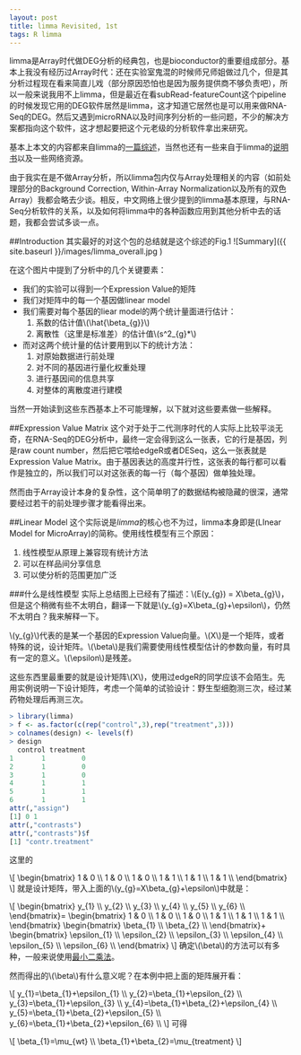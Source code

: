 ```yaml
---
layout: post
title: limma Revisited, 1st
tags: R limma
---
```


limma是Array时代做DEG分析的经典包，也是bioconductor的重要组成部分。基本上我没有经历过Array时代：还在实验室鬼混的时候师兄师姐做过几个，但是其分析过程现在看来简直儿戏（部分原因恐怕也是因为服务提供商不够负责吧），所以一般来说我用不上limma，但是最近在看subRead-featureCount这个pipeline的时候发现它用的DEG软件居然是limma，这才知道它居然也是可以用来做RNA-Seq的DEG。然后又遇到microRNA以及时间序列分析的一些问题，不少的解决方案都指向这个软件，这才想起要把这个元老级的分析软件拿出来研究。

基本上本文的内容都来自limma的[一篇综述](http://nar.oxfordjournals.org/content/43/7/e47)，当然也还有一些来自于limma的[说明书](http://www.bioconductor.org/packages/release/bioc/vignettes/limma/inst/doc/usersguide.pdf)以及一些网络资源。

由于我实在是不做Array分析，所以limma包内仅与Array处理相关的内容（如前处理部分的Background Correction, Within-Array Normalization以及所有的双色Array）我都会略去少谈。相反，中文网络上很少提到的limma基本原理，与RNA-Seq分析软件的关系，以及如何将limma中的各种函数应用到其他分析中去的话题，我都会尝试多谈一点。

##Introduction
其实最好的对这个包的总结就是这个综述的Fig.1 
![Summary]({{ site.baseurl }}/images/limma_overall.jpg )

在这个图片中提到了分析中的几个关键要素：

* 我们的实验可以得到一个Expression Value的矩阵
* 我们对矩阵中的每一个基因做linear model
* 我们需要对每个基因的liear model的两个统计量面进行估计：
  1. 系数的估计值\\(\hat{\beta_{g}}\\)
  2. 离散性（这里是标准差）的估计值\\(s^2_{g}\*\\)
* 而对这两个统计量的估计要用到以下的统计方法：
  1. 对原始数据进行前处理
  2. 对不同的基因进行量化权重处理
  3. 进行基因间的信息共享
  4. 对整体的离散度进行建模

当然一开始读到这些东西基本上不可能理解，以下就对这些要素做一些解释。

##Expression Value Matrix
这个对于处于二代测序时代的人实际上比较平淡无奇，在RNA-Seq的DEG分析中，最终一定会得到这么一张表，它的行是基因，列是raw count number，然后把它喂给edgeR或者DESeq，这么一张表就是Expression Value Matrix。由于基因表达的高度并行性，这张表的每行都可以看作是独立的，所以我们可以对这张表的每一行（每个基因）做单独处理。

然而由于Array设计本身的复杂性，这个简单明了的数据结构被隐藏的很深，通常要经过若干的前处理步骤才能看得出来。

##Linear Model
这个实际说是*limma*的核心也不为过，limma本身即是(LInear Model for MicroArray)的简称。使用线性模型有三个原因：

  1. 线性模型从原理上兼容现有统计方法
  2. 可以在样品间分享信息
  3. 可以使分析的范围更加广泛

###什么是线性模型
实际上总结图上已经有了描述：\\(E(y\_{g}) = X\\beta\_{g}\\)，但是这个稍微有些不太明白，翻译一下就是\\(y\_{g}=X\\beta\_{g}+\\epsilon\\)，仍然不太明白？我来解释一下。

\\(y_{g}\\)代表的是某一个基因的Expression Value向量。\\(X\\)是一个矩阵，或者特殊的说，设计矩阵。\\(\\beta\\)是我们需要使用线性模型估计的参数向量，有时具有一定的意义。\\(\\epsilon\\)是残差。

这些东西里最重要的就是设计矩阵\\(X\\)，使用过edgeR的同学应该不会陌生。先用实例说明一下设计矩阵，考虑一个简单的试验设计：野生型细胞测三次，经过某药物处理后再测三次。

```R
> library(limma)
> f <- as.factor(c(rep("control",3),rep("treatment",3)))
> colnames(design) <- levels(f)
> design
  control treatment
1       1         0
2       1         0
3       1         0
4       1         1
5       1         1
6       1         1
attr(,"assign")
[1] 0 1
attr(,"contrasts")
attr(,"contrasts")$f
[1] "contr.treatment"
```
这里的

\\[
\\begin{bmatrix}
 1 & 0 \\\\
 1 & 0 \\\\
 1 & 0 \\\\
 1 & 1 \\\\
 1 & 1 \\\\
 1 & 1 \\\\
\\end{bmatrix}
\\]
就是设计矩阵，带入上面的\\(y\_{g}=X\\beta\_{g}+\\epsilon\\)中就是：

\\[
\\begin{bmatrix}
 y\_{1} \\\\
 y\_{2} \\\\
 y\_{3} \\\\
 y\_{4} \\\\
 y\_{5} \\\\
 y\_{6} \\\\
\\end{bmatrix}=
\\begin{bmatrix}
 1 & 0 \\\\
 1 & 0 \\\\
 1 & 0 \\\\
 1 & 1 \\\\
 1 & 1 \\\\
 1 & 1 \\\\
\\end{bmatrix}
\\begin{bmatrix}
 \\beta\_{1} \\\\
 \\beta\_{2} \\\\
\\end{bmatrix}+
\\begin{bmatrix}
 \\epsilon\_{1} \\\\
 \\epsilon\_{2} \\\\
 \\epsilon\_{3} \\\\
 \\epsilon\_{4} \\\\
 \\epsilon\_{5} \\\\
 \\epsilon\_{6} \\\\
\\end{bmatrix}
\\]
确定\\(\\beta\\)的方法可以有多种，一般来说使用[最小二乘法](https://zh.wikipedia.org/wiki/%E6%9C%80%E5%B0%8F%E4%BA%8C%E4%B9%98%E6%B3%95)。

然而得出的\\(\\beta\\)有什么意义呢？在本例中把上面的矩阵展开看：

\\[
y\_{1}=\\beta\_{1}+\\epsilon\_{1} \\\\
y\_{2}=\\beta\_{1}+\\epsilon\_{2} \\\\
y\_{3}=\\beta\_{1}+\\epsilon\_{3} \\\\
y\_{4}=\\beta\_{1}+\\beta\_{2}+\\epsilon\_{4} \\\\
y\_{5}=\\beta\_{1}+\\beta\_{2}+\\epsilon\_{5} \\\\
y\_{6}=\\beta\_{1}+\\beta\_{2}+\\epsilon\_{6} \\\\
\\]
可得

\\[
\\beta\_{1}=\\mu\_{wt} \\\\
\\beta\_{1}+\\beta\_{2}=\\mu\_{treatment}
\\]